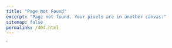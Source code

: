 ```yaml
---
title: "Page Not Found"
excerpt: "Page not found. Your pixels are in another canvas."
sitemap: false
permalink: /404.html
---
```


<img src="https://www.vizion.com/wp-content/uploads/2018/09/shutterstock_479042983.jpg" style="zoom:20%;" />